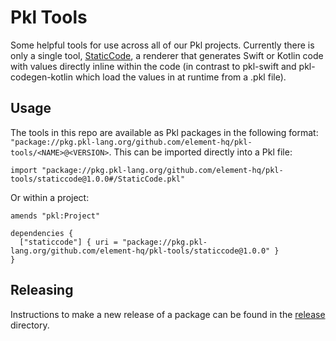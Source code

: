 # Pkl Tools

Some helpful tools for use across all of our Pkl projects. Currently there is only a single tool, [StaticCode](staticcode/), a renderer that generates Swift or Kotlin code with values directly inline within the code (in contrast to pkl-swift and pkl-codegen-kotlin which load the values in at runtime from a .pkl file).

## Usage

The tools in this repo are available as Pkl packages in the following format: `"package://pkg.pkl-lang.org/github.com/element-hq/pkl-tools/<NAME>@<VERSION>`. This can be imported directly into a Pkl file:

```pkl
import "package://pkg.pkl-lang.org/github.com/element-hq/pkl-tools/staticcode@1.0.0#/StaticCode.pkl"
```

Or within a project:

```pkl
amends "pkl:Project"

dependencies {
  ["staticcode"] { uri = "package://pkg.pkl-lang.org/github.com/element-hq/pkl-tools/staticcode@1.0.0" }
}
```

## Releasing

Instructions to make a new release of a package can be found in the [release](release/) directory.
